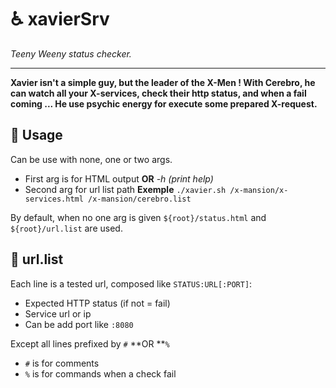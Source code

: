 # ♿ xavierSrv
*Teeny Weeny status checker.*  

---

**Xavier isn't a simple guy, but the leader of the X-Men ! With Cerebro, he can watch all your X-services, check their http status, and when a fail coming ...  He use psychic energy for execute some prepared X-request.**  

## 🛃 Usage
Can be use with none, one or two args.  
- First arg is for HTML output **OR** *-h (print help)*
- Second arg for url list path
**Exemple**
``./xavier.sh /x-mansion/x-services.html /x-mansion/cerebro.list``  

By default, when no one arg is given `${root}/status.html` and `${root}/url.list` are used.

## 🛂 url.list
Each line is a tested url, composed like `STATUS:URL[:PORT]`:  
- Expected HTTP status (if not = fail)
- Service url or ip
- Can be add port like `:8080`  

Except all lines prefixed by `#` **OR **`%`
- `#` is for comments
- `%` is for commands when a check fail